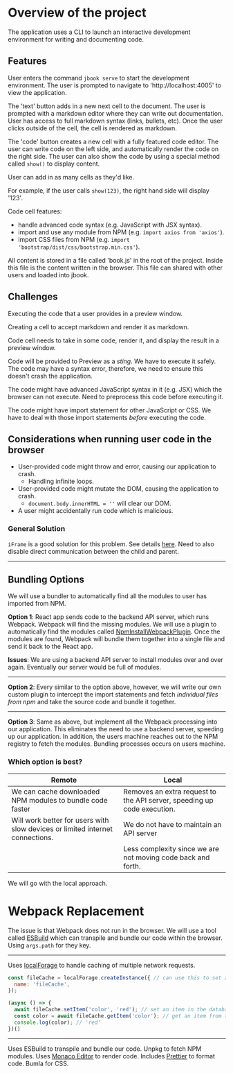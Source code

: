 # Overview of the project

The application uses a CLI to launch an interactive development environment for writing and documenting code. 

## Features

User enters the command `jbook serve` to start the development environment. The user is prompted to navigate to 'http://localhost:4005' to view the application.

The 'text' button adds in a new next cell to the document. The user is prompted with a markdown editor where they can write out documentation. User has access to full markdown syntax (links, bullets, etc). Once the user clicks outside of the cell, the cell is rendered as markdown.

The 'code' button creates a new cell with a fully featured code editor. The user can write code on the left side, and automatically render the code on the right side. The user can also show the code by using a special method called `show()` to display content. 

User can add in as many cells as they'd like. 

For example, if the user calls `show(123)`, the right hand side will display '123'. 

Code cell features:
- handle advanced code syntax (e.g. JavaScript with JSX syntax).
- import and use any module from NPM (e.g. `import axios from 'axios'`).
- import CSS files from NPM (e.g. `import 'bootstrap/dist/css/bootstrap.min.css'`).

All content is stored in a file called 'book.js' in the root of the project. Inside this file is the content written in the browser. This file can shared with other users and loaded into jbook. 

## Challenges

Executing the code that a user provides in a preview window. 

Creating a cell to accept markdown and render it as markdown.

Code cell needs to take in some code, render it, and display the result in a preview window. 

Code will be provided to Preview as a *sting*. We have to execute it safely. The code may have a syntax error, therefore, we need to ensure this doesn't crash the application. 

The code might have advanced JavaScript syntax in it (e.g. JSX) which the browser can not execute. Need to preprocess this code before executing it.

The code might have import statement for other JavaScript or CSS. We have to deal with those import statements *before* executing the code.

## Considerations when running user code in the browser
- User-provided code might throw and error, causing our application to crash. 
  - Handling infinite loops.
- User-provided code might mutate the DOM, causing the application to crash. 
  - `document.body.innerHTML = ''` will clear our DOM.
- A user might accidentally run code which is malicious.

### General Solution

`iFrame` is a good solution for this problem. See details [here](https://developer.mozilla.org/en-US/docs/Web/HTML/Element/iframe). Need to also disable direct communication between the child and parent.

---
 

## Bundling Options

We will use a bundler to automatically find all the modules to user has imported from NPM. 

**Option 1**: React app sends code to the backend API server, which runs Webpack. Webpack will find the missing modules. We will use a plugin to automatically find the modules called [NpmInstallWebpackPlugin](https://v4.webpack.js.org/plugins/npm-install-webpack-plugin/). Once the modules are found, Webpack will bundle them together into a single file and send it back to the React app.

**Issues**: We are using a backend API server to install modules over and over again. Eventually our server would be full of modules.

---

**Option 2**: Every similar to the option above, however, we will write our own custom plugin to intercept the import statements and fetch *individual files from npm* and take the source code and bundle it together.

---

**Option 3**: Same as above, but implement all the Webpack processing into our application. This eliminates the need to use a backend server, speeding up our application. In addition, the users machine reaches out to the NPM registry to fetch the modules. Bundling processes occurs on users machine. 

### Which option is best?

| Remote                                                                        | Local                                                                   |
| ----------------------------------------------------------------------------- | ----------------------------------------------------------------------- |
| We can cache downloaded NPM modules to bundle code faster                     | Removes an extra request to the API server, speeding up code execution. |
| Will work better for users with slow devices or limited internet connections. | We do not have to maintain an API server                                |
|                                                                               | Less complexity since we are not moving code back and forth.            |

We will go with the local approach. 

# Webpack Replacement

The issue is that Webpack does not run in the browser. We will use a tool called [ESBuild](https://github.com/evanw/esbuild) which can transpile and bundle our code within the browser. Using `args.path` for they key. 

---

Uses [localForage](https://www.npmjs.com/package/localforage) to handle caching of multiple network requests.
```js
const fileCache = localForage.createInstance({ // can use this to set and get an item in the database. 
  name: 'fileCache',
});

(async () => {
  await fileCache.setItem('color', 'red'); // set an item in the database
  const color = await fileCache.getItem('color'); // get an item from the database
  console.log(color); // 'red'
})()
```


---
Uses ESBuild to transpile and bundle our code. 
Unpkg to fetch NPM modules.
Uses [Monaco Editor](https://www.npmjs.com/package/@monaco-editor/react/v/3.7.4) to render code.
Includes [Prettier](https://www.npmjs.com/package/prettier) to format code.
Bumla for CSS.
